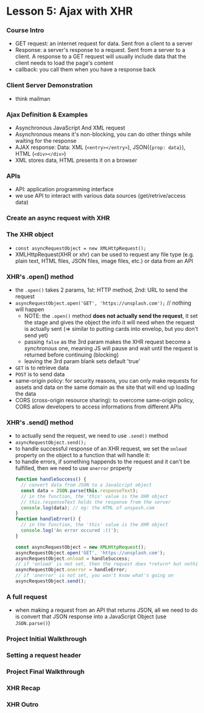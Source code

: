 # Lesson 5: Ajax with XHR

### Course Intro
* GET request: an internet request for data. Sent fron a client to a server
* Response: a server's response to a request. Sent from a server to a client. A response to a GET request will usually include data that the client needs to load the page's content
* callback: you call them when you have a response back

### Client Server Demonstration
* think mailman

### Ajax Definition & Examples
* Asynchronous JavaScript And XML request
* Asynchronous means it's non-blocking, you can do other things while waiting for the response
* AJAX response: Data: XML (`<entry></entry>`), JSON(`{prop: data}`), HTML (`<div></div>`)
* XML stores data, HTML presents it on a browser

### APIs
* API: application programming interface
* we use API to interact with various data sources (get/retrive/access data)

### Create an async request with XHR
### The XHR object
* `const asyncRequestObject = new XMLHttpRequest();`
* XMLHttpRequest(XHR or xhr) can be used to request any file type (e.g. plain text, HTML files, JSON files, image files, etc.) or data from an API

### XHR's .open() method
* the `.open()` takes 2 params, 1st: HTTP method, 2nd: URL to send the request
* `asyncRequestObject.open('GET', 'https://unsplash.com');` // nothing will happen
  * NOTE: the `.open()` method **does not actually send the request**, it set the stage and gives the object the info it will need when the request is actually sent (=> similar to putting cards into envelop, but you don't send yet)
  * passing `false` as the 3rd param makes the XHR request become a *synchronous* one, meaning JS will pause and wait until the request is returned before continuing (blocking)
  * leaving the 3rd param blank sets default 'true'
* `GET` is to retrieve data
* `POST` is to send data
* same-origin policy: for security reasons, you can only make requests for assets and data on the same domain as the site that will end up loading the data
* CORS (cross-origin resource sharing): to overcome same-origin policy, CORS allow developers to access informations from different APIs

### XHR's .send() method
* to actually send the request, we need to use `.send()` method
* `asyncRequestObject.send();`
* to handle successful response of an XHR request, we set the `onload` property on the object to a function that will handle it:
* to handle errors, if something happends to the request and it can't be fulfilled, then we need to use `onerror` property
  ```js
  function handleSuccess() {
    // convert data from JSON to a JavaScript object
    const data = JSON.parse(this.responseText);
    // in the function, the 'this' value is the XHR object
    // this.responseText holds the response from the server
    console.log(data); // eg: the HTML of unspash.com
  }
  function handleError() {
    // in the function, the 'this' value is the XHR object
    console.log('An error occured :((');
  }

  const asyncRequestObject = new XMLHttpRequest();
  asyncRequestObject.open('GET', 'https://unsplash.com');
  asyncRequestObject.onload = handleSuccess;
  // if 'onload' is not set, then the request does *return* but nothing happends
  asyncRequestObject.onerror = handleError;
  // if 'onerror' is not set, you won't know what's going on
  asyncRequestObject.send();
  ```

### A full request
* when making a request from an API that returns JSON, all we need to do is convert that JSON response into a JavaScript Object (use `JSON.parse()`)

### Project Initial Walkthrough
### Setting a request header
### Project Final Walkthrough
### XHR Recap
### XHR Outro
